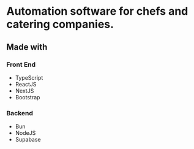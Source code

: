 # Automation software for chefs and catering companies.

## Made with

### Front End

- TypeScript
- ReactJS
- NextJS
- Bootstrap

### Backend

- Bun
- NodeJS
- Supabase